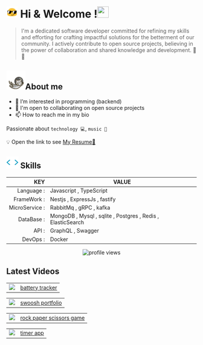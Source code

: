 <p><h1><img  width="30px" height="30px" src="./img/emoji.gif" > Hi & Welcome !<img width="30px" height="30px" src="https://user-images.githubusercontent.com/18350557/176309783-0785949b-9127-417c-8b55-ab5a4333674e.gif" alt=""></h1></p>

> I'm a dedicated software developer committed for refining my skills and efforting for crafting impactful solutions for the betterment of our community. I actively contribute to open source projects, believing in the power of collaboration and shared knowledge and development. 🍵🍪


<p align="left">
    <h2><img width="50px" height="50px" src="./img/astronautCat.gif" alt="cat">About me</h2>
</p>

- 👀 I’m interested in programming (backend)
- 🤝 I'm open to collaborating on open source projects
- 📫 How to reach me in my bio

 Passionate about `technology 💻`, `music 🎸`

 💡 Open the link to see <a href="">My Resume📃</a>

 <!-- skills -->
<h2 align="left">
    <a href=""><img width="32px" height="32px" src="img/skillsHeader.webp" alt="skills"></a> Skills
</h2>


| KEY           |                                            VALUE            |
|--------------:|-------------------------------------------------------------|
| Language                  :| Javascript , TypeScript                                     |
| FrameWork                 : | Nestjs , ExpressJs , fastify                                |
| MicroService  :| RabbitMq , gRPC    , kafka                                         |
| DataBase   :   | MongoDB , Mysql , sqlite , Postgres , Redis , ElasticSearch |
| API         :  | GraphQL , Swagger            |
| DevOps       : | Docker                                                      |

<p align="center"><img src="https://komarev.com/ghpvc/?username=Silent-Watcher&amp;color=4A62C2" alt="profile views"></p>

## Latest Videos 
<!-- BLOG-POST-LIST:START --><table><tr><td><a href="https://www.youtube.com/watch?v=U9mAME6us8Y"><img width="140px" src="http://img.youtube.com/vi/U9mAME6us8Y/maxresdefault.jpg"></a></td>
<td><a href="https://www.youtube.com/watch?v=U9mAME6us8Y">battery tracker</a></td></tr></table>
<table><tr><td><a href="https://www.youtube.com/watch?v=wdtD6YmLUVw"><img width="140px" src="http://img.youtube.com/vi/wdtD6YmLUVw/maxresdefault.jpg"></a></td>
<td><a href="https://www.youtube.com/watch?v=wdtD6YmLUVw">swoosh portfolio</a></td></tr></table>
<table><tr><td><a href="https://www.youtube.com/watch?v=dWFU6al_RYo"><img width="140px" src="http://img.youtube.com/vi/dWFU6al_RYo/maxresdefault.jpg"></a></td>
<td><a href="https://www.youtube.com/watch?v=dWFU6al_RYo">rock paper scissors game</a></td></tr></table>
<table><tr><td><a href="https://www.youtube.com/watch?v=q1B4Qo28qYU"><img width="140px" src="http://img.youtube.com/vi/q1B4Qo28qYU/maxresdefault.jpg"></a></td>
<td><a href="https://www.youtube.com/watch?v=q1B4Qo28qYU">timer app</a></td></tr></table>
<!-- BLOG-POST-LIST:END -->
